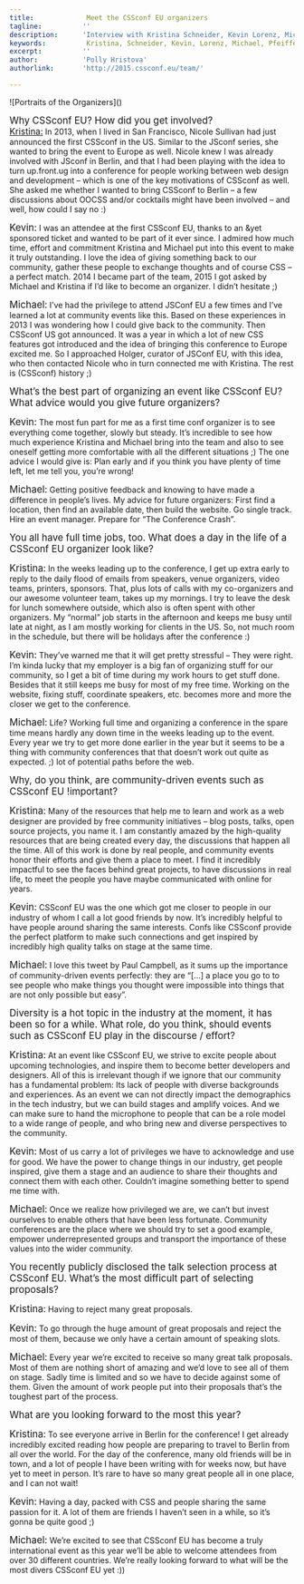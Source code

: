 ```yaml
---
title:             Meet the CSSconf EU organizers 
tagline:          ''
description:      'Interview with Kristina Schneider, Kevin Lorenz, Michael Pfeiffer'
keywords:          Kristina, Schneider, Kevin, Lorenz, Michael, Pfeiffer, CSSconf, Berlin, conference, CSS, organizers
excerpt:          ''
author:           'Polly Hristova'
authorlink:       'http://2015.cssconf.eu/team/'

---
```


<div class="blog-img blog-img--center">
  ![Portraits of the Organizers]()
</div>

<span class="strong-border" style="font-size:120%">Why CSSconf EU? How did you get involved?</span>  
<span style="font-size:110%;font-style:strong;text-decoration:underline;">Kristina:</span> In 2013, when I lived in San Francisco, Nicole Sullivan had just announced the first CSSconf in the US. Similar to the JSconf series, she wanted to bring the event to Europe as well. Nicole knew I was already involved with JSconf in Berlin, and that I had been playing with the idea to turn up.front.ug into a conference for people working between web design and development – which is one of the key motivations of CSSconf as well. She asked me whether I wanted to bring CSSconf to Berlin – a few discussions about OOCSS and/or cocktails might have been involved – and well, how could I say no :)

<span style="font-size:120%;font-style:strong;">Kevin:</span> I was an attendee at the first CSSconf EU, thanks to an &yet sponsored ticket and wanted to be part of it ever since. I admired how much time, effort and commitment Kristina and Michael put into this event to make it truly outstanding. I love the idea of giving something back to our community, gather these people to exchange thoughts and of course CSS – a perfect match.
2014 I became part of the team, 2015 I got asked by Michael and Kristina if I’d like to become an organizer. I didn’t hesitate ;)

<span style="font-size:120%;font-style:strong;">Michael:</span> I’ve had the privilege to attend JSConf EU a few times and I’ve learned a lot at community events like this. Based on these experiences in 2013 I was wondering how I could give back to the community. Then CSSconf US got announced. It was a year in which a lot of new CSS features got introduced and the idea of bringing this conference to Europe excited me. So I approached Holger, curator of JSConf EU, with this idea, who then contacted Nicole who in turn connected me with Kristina. The rest is (CSSconf) history ;) 


<span class="strong-border" style="font-size:120%">What’s the best part of organizing an event like CSSconf EU? What advice would you give future organizers?</span>

<span style="font-size:120%;font-style:strong;">Kevin:</span> The most fun part for me as a first time conf organizer is to see everything come together, slowly but steady. It’s incredible to see how much experience Kristina and Michael bring into the team and also to see oneself getting more comfortable with all the different situations ;)
The one advice I would give is: Plan early and if you think you have plenty of time left, let me tell you, you’re wrong!

<span style="font-size:120%;font-style:strong;">Michael:</span> Getting positive feedback and knowing to have made a difference in people’s lives. My advice for future organizers: First find a location, then find an available date, then build the website. Go single track. Hire an event manager. Prepare for “The Conference Crash”.

<span class="strong-border" style="font-size:120%">You all have full time jobs, too. What does a day in the life of a CSSconf EU organizer look like?</span>

<span style="font-size:120%;font-style:strong;">Kristina:</span> In the weeks leading up to the conference, I get up extra early to reply to the daily flood of emails from speakers, venue organizers, video teams, printers, sponsors. That, plus lots of calls with my co-organizers and our awesome volunteer team, takes up my mornings. I try to leave the desk for lunch somewhere outside, which also is often spent with other organizers. My “normal” job starts in the afternoon and keeps me busy until late at night, as I am mostly working for clients in the US. So, not much room in the schedule, but there will be holidays after the conference :)

<span style="font-size:120%;font-style:strong;">Kevin:</span> They’ve warned me that it will get pretty stressful – They were right. I’m kinda lucky that my employer is a big fan of organizing stuff for our community, so I get a bit of time during my work hours to get stuff done. Besides that it still keeps me busy for most of my free time. Working on the website, fixing stuff, coordinate speakers, etc. becomes more and more the closer we get to the conference.

<span style="font-size:120%;font-style:strong;">Michael:</span> Life? Working full time and organizing a conference in the spare time means hardly any down time in the weeks leading up to the event. Every year we try to get more done earlier in the year but it seems to be a thing with community conferences that that doesn’t work out quite as expected. ;)
 lot of potential paths before the web.

<span class="strong-border" style="font-size:120%">Why, do you think, are community-driven events such as CSSconf EU !important?</span>

<span style="font-size:120%;font-style:strong;">Kristina:</span> Many of the resources that help me to learn and work as a web designer are provided by free community initiatives – blog posts, talks, open source projects, you name it. I am constantly amazed by the high-quality resources that are being created every day, the discussions that happen all the time. All of this work is done by real people, and community events honor their efforts and give them a place to meet. I find it incredibly impactful to see the faces behind great projects, to have discussions in real life, to meet the people you have maybe communicated with online for years.

<span style="font-size:120%;font-style:strong;">Kevin:</span> CSSconf EU was the one which got me closer to people in our industry of whom I call a lot good friends by now. It’s incredibly helpful to have people around sharing the same interests. Confs like CSSconf provide the perfect platform to make such connections and get inspired by incredibly high quality talks on stage at the same time.

<span style="font-size:120%;font-style:strong;">Michael:</span> I love this tweet by Paul Campbell, as it sums up the importance of community-driven events perfectly: they are “[...] a place you go to to see people who make things you thought were impossible into things that are not only possible but easy”.

<span class="strong-border" style="font-size:120%">Diversity is a hot topic in the industry at the moment, it has been so for a while. What role, do you think, should events such as CSSconf EU play in the discourse / effort?</span>

<span style="font-size:120%;font-style:strong;">Kristina:</span> At an event like CSSconf EU, we strive to excite people about upcoming technologies, and inspire them to become better developers and designers. All of this is irrelevant though if we ignore that our community has a fundamental problem: Its lack of people with diverse backgrounds and experiences. As an event we can not directly impact the demographics in the tech industry, but we can build stages and amplify voices. And we can make sure to hand the microphone to people that can be a role model to a wide range of people, and who bring new and diverse perspectives to the community.

<span style="font-size:120%;font-style:strong;">Kevin:</span> Most of us carry a lot of privileges we have to acknowledge and use for good. We have the power to change things in our industry, get people inspired, give them a stage and an audience to share their thoughts and connect them with each other. Couldn’t imagine something better to spend me time with.

<span style="font-size:120%;font-style:strong;">Michael:</span> Once we realize how privileged we are, we can’t but invest ourselves to enable others that have been less fortunate. Community conferences are the place where we should try to set a good example, empower underrepresented groups and transport the importance of these values into the wider community.

<span class="strong-border" style="font-size:120%">You recently publicly disclosed the talk selection process at CSSconf EU. What’s the most difficult part of selecting proposals?</span>

<span style="font-size:120%;font-style:strong;">Kristina:</span> Having to reject many great proposals. 

<span style="font-size:120%;font-style:strong;">Kevin:</span> To go through the huge amount of great proposals and reject the most of them, because we only have a certain amount of speaking slots.

<span style="font-size:120%;font-style:strong;">Michael:</span> Every year we’re excited to receive so many great talk proposals. Most of them are nothing short of amazing and we’d love to see all of them on stage. Sadly time is limited and so we have to decide against some of them. Given the amount of work people put into their proposals that’s the toughest part of the process.

<span class="strong-border" style="font-size:120%">What are you looking forward to the most this year?</span>

<span style="font-size:120%;font-style:strong;">Kristina:</span> To see everyone arrive in Berlin for the conference! I get already incredibly excited reading how people are preparing to travel to Berlin from all over the world. For the day of the conference, many old friends will be in town, and a lot of people I have been writing with for weeks now, but have yet to meet in person. It’s rare to have so many great people all in one place, and I can not wait!

<span style="font-size:120%;font-style:strong;">Kevin:</span> Having a day, packed with CSS and people sharing the same passion for it. A lot of them are friends I haven’t seen in a while, so it’s gonna be quite good ;)

<span style="font-size:120%;font-style:strong;">Michael:</span> We’re excited to see that CSSconf EU has become a truly international event as this year we’ll be able to welcome attendees from over 30 different countries. We’re really looking forward to what will be the most divers CSSconf EU yet :))
